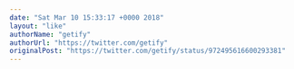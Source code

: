```yaml
---
date: "Sat Mar 10 15:33:17 +0000 2018"
layout: "like"
authorName: "getify"
authorUrl: "https://twitter.com/getify"
originalPost: "https://twitter.com/getify/status/972495616600293381"
---
```

